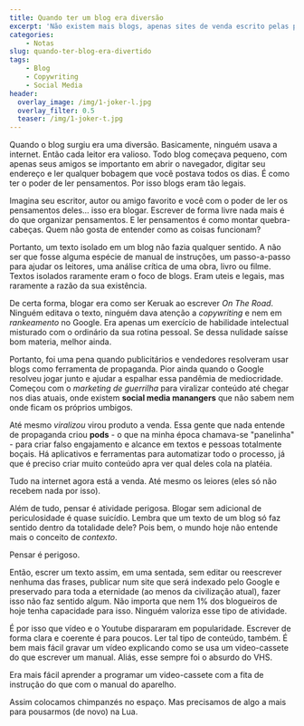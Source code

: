```yaml
---
title: Quando ter um blog era diversão
excerpt: 'Não existem mais blogs, apenas sites de venda escrito pelas pessoas mais incompetentes da internet.'
categories:
    - Notas
slug: quando-ter-blog-era-divertido
tags:
    - Blog
    - Copywriting
    - Social Media
header:
  overlay_image: /img/1-joker-l.jpg
  overlay_filter: 0.5
  teaser: /img/1-joker-t.jpg
---
```

Quando o blog surgiu era uma diversão. Basicamente, ninguém usava a internet. Então cada leitor era valioso. Todo blog começava pequeno, com apenas seus amigos se importanto em abrir o navegador, digitar seu endereço e ler qualquer bobagem que você postava todos os dias. É como ter o poder de ler pensamentos. Por isso blogs eram tão legais.

Imagina seu escritor, autor ou amigo favorito e você com o poder de ler os pensamentos deles... isso era blogar. Escrever de forma livre nada mais é do que organizar pensamentos. E ler pensamentos é como montar quebra-cabeças. Quem não gosta de entender como as coisas funcionam?

Portanto, um texto isolado em um blog não fazia qualquer sentido. A não ser que fosse alguma espécie de manual de instruções, um passo-a-passo para ajudar os leitores, uma análise crítica de uma obra, livro ou filme. Textos isolados raramente eram o foco de blogs. Eram uteis e legais, mas raramente a razão da sua existência. 

De certa forma, blogar era como ser Keruak ao escrever *On The Road*. Ninguém editava o texto, ninguém dava atenção a *copywriting* e nem em *rankeamento* no Google. Era apenas um exercício de habilidade intelectual misturado com o ordinário da sua rotina pessoal. Se dessa nulidade saísse bom materia, melhor ainda. 

Portanto, foi uma pena quando publicitários e vendedores resolveram usar blogs como ferramenta de propaganda. Pior ainda quando o Google resolveu jogar junto e ajudar a espalhar essa pandêmia de mediocridade. Começou com o *marketing de guerrilha* para viralizar conteúdo até chegar nos dias atuais, onde existem **social media manangers** que não sabem nem onde ficam os próprios umbigos.

Até mesmo *viralizou* virou produto a venda. Essa gente que nada entende de propaganda criou **pods** - o que na minha época chamava-se "panelinha" - para criar falso engajamento e alcance em textos e pessoas totalmente boçais. Há aplicativos e ferramentas para automatizar todo o processo, já que é preciso criar muito conteúdo apra ver qual deles cola na platéia. 

Tudo na internet agora está a venda. Até mesmo os leiores (eles só não recebem nada por isso).

Além de tudo, pensar é atividade perigosa. Blogar sem adicional de periculosidade é quase suicídio. Lembra que um texto de um blog só faz sentido dentro da totalidade dele? Pois bem, o mundo hoje não entende mais o conceito de *contexto*. 

Pensar é perigoso.

Então, escrer um texto assim, em uma sentada, sem editar ou reescrever nenhuma das frases, publicar num site que será indexado pelo Google e preservado para toda a eternidade (ao menos da civilização atual), fazer isso não faz sentido algum. Não importa que nem 1% dos blogueiros de hoje tenha capacidade para isso. Ninguém valoriza esse tipo de atividade.

É por isso que vídeo e o Youtube dispararam em popularidade. Escrever de forma clara e coerente é para poucos. Ler tal tipo de conteúdo, também. É bem mais fácil gravar um vídeo explicando como se usa um video-cassete do que escrever um manual. Aliás, esse sempre foi o absurdo do VHS.

Era mais fácil aprender a programar um video-cassete com a fita de instrução do que com o manual do aparelho.

Assim colocamos chimpanzés no espaço. Mas precisamos de algo a mais para pousarmos (de novo) na Lua.
